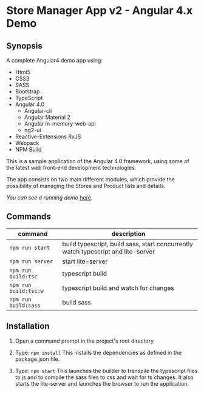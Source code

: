 # Store Manager App v2 - Angular 4.x Demo 

## Synopsis

A complete Angular4 demo app using:

- Html5
- CSS3
- SASS
- Bootstrap
- TypeScript
- Angular 4.0
    * Angular-cli
    * Angular Material 2
    * Angular in-memory-web-api
    * ng2-ui
- Reactive-Extensions RxJS
- Webpack
- NPM Build

This is a sample application of the Angular 4.0 framework, using some of the latest web front-end development technologies.

The app consists on two main different modules, which provide the possibility of managing the Stores and Product lists and details.

*You can see a running demo* [here](https://...).

## Commands

command | description
--- | ---
`npm run start`| build typescript, build sass, start concurrently watch typescript and lite-server
`npm run server`| start lite-server
`npm run build:tsc`| typescript build
`npm run build:tsc:w`| typescript build and watch for changes
`npm run build:sass`| build sass

## Installation

1) Open a command prompt in the project's root directory

2) Type: `npm install`
    This installs the dependencies as defined in the package.json file.

3) Type: `npm start`
    This launches the builder to transpile the typescript files to js and to compile the sass files to css and wait for ts changes. It also starts the lite-server and launches the browser to run the application.
